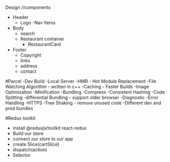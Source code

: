 Design
//components

- Header
  - Logo
    -Nav Items
- Body
  - search
  - Restaurant container
    - RestaurantCard
- Footer
  - Copyright
  - links
  - address
  - contact

#Parcel
-Dev Build
-Local Server
-HMR - Hot Module Replacement
-File Watching Algorithm - written in c++
-Caching - Faster Builds
-Image Optimization
-Minification
-Bundling
-Compress
-Consistent Hashing
-Code Splitting
-differential Bundling - support older browser
-Diagnostic
-Error Handling
-HTTPS
-Tree Shaking - remove unused code
-Different dev and prod bundles


#Redux toolkit
- install @reduxjs/toolkit react-redux
- Build our store
- connect our store to our app
- create Slice(cartSlice)
- dispatch(action)
- Selector